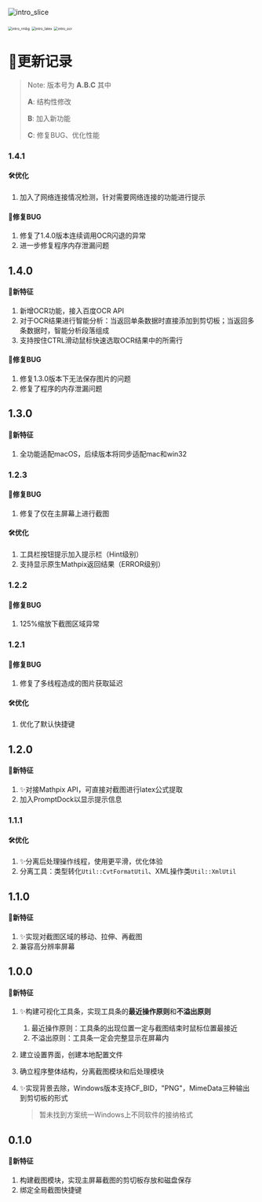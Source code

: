 ![intro_slice](./res/intro/intro_slice.png)

<img src="./res/intro/intro_rmbg.png" alt="intro_rmbg" style="zoom: 50%;" />

<img src="./res/intro/intro_latex.png" alt="intro_latex" style="zoom: 50%;" />

<img src="res/intro/intro_ocr.png" alt="intro_ocr" style="zoom:50%;" />

# 🧱更新记录

>Note: 版本号为 **A.B.C** 其中
>
>**A**: 结构性修改 
>
>**B**: 加入新功能
>
>**C**: 修复BUG、优化性能

### 1.4.1

#### 🛠优化

1. 加入了网络连接情况检测，针对需要网络连接的功能进行提示

#### 💉修复BUG

1. 修复了1.4.0版本连续调用OCR闪退的异常
2. 进一步修复程序内存泄漏问题

## 1.4.0

#### 🎊新特征

1. 新增OCR功能，接入百度OCR API
2. 对于OCR结果进行智能分析：当返回单条数据时直接添加到剪切板；当返回多条数据时，智能分析段落组成
3. 支持按住CTRL滑动鼠标快速选取OCR结果中的所需行

#### 💉修复BUG

1. 修复1.3.0版本下无法保存图片的问题
2. 修复了程序的内存泄漏问题

## 1.3.0

#### 🎊新特征

1. 全功能适配macOS，后续版本将同步适配mac和win32

### 1.2.3

#### 💉修复BUG

1. 修复了仅在主屏幕上进行截图

#### 🛠优化

1. 工具栏按钮提示加入提示栏（Hint级别）
2. 支持显示原生Mathpix返回结果（ERROR级别）

### 1.2.2

#### 💉修复BUG

1. 125%缩放下截图区域异常

### 1.2.1

#### 💉修复BUG

1. 修复了多线程造成的图片获取延迟

#### 🛠优化

1. 优化了默认快捷键

## 1.2.0

#### 🎊新特征

1. ✨对接Mathpix API，可直接对截图进行latex公式提取
2. 加入PromptDock以显示提示信息

### 1.1.1

#### 🛠优化

1. ✨分离后处理操作线程，使用更平滑，优化体验
2. 分离工具：类型转化`Util::CvtFormatUtil`、XML操作类`Util::XmlUtil`

## 1.1.0

#### 🎊新特征

1. ✨实现对截图区域的移动、拉伸、再截图
2. 兼容高分辨率屏幕

## 1.0.0

#### 🎊新特征

1. ✨构建可视化工具条，实现工具条的**最近操作原则**和**不溢出原则**

   1. 最近操作原则：工具条的出现位置一定与截图结束时鼠标位置最接近
   2. 不溢出原则：工具条一定会完整显示在屏幕内

2. 建立设置界面，创建本地配置文件

3. 确立程序整体结构，分离截图模块和后处理模块

4. ✨实现背景去除，Windows版本支持CF_BID，"PNG"，MimeData三种输出到剪切板的形式

   > 暂未找到方案统一Windows上不同软件的接纳格式

## 0.1.0

#### 🎊新特征

1. 构建截图模块，实现主屏幕截图的剪切板存放和磁盘保存
2. 绑定全局截图快捷键
